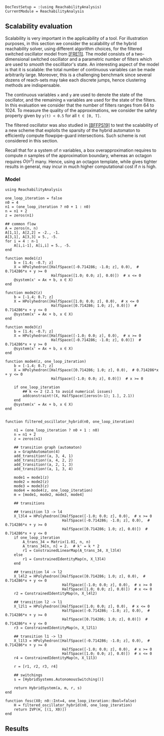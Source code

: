 ```@meta
DocTestSetup = :(using ReachabilityAnalysis)
CurrentModule = ReachabilityAnalysis
```

## Scalability evaluation

Scalability is very important in the applicability of a tool. For illustration
purposes, in this section we consider the scalability of the hybrid reachability
solver, using different algorithm choices, for the filtered switched oscillator
model from [[FRE11]](@ref). The model consists of a two-dimensional switched oscillator
and a parametric number of filters which are used to *smooth* the oscilllator's state.
An interesting aspect of the model is that it is scalable: the total number of continuous
variables can be made arbitrarily large. Moreover, this is a challenging benchmark
since several dozens of reach-sets may take each discrete jumps, hence clustering methods are indispensable.

The continuous variables ``x`` and ``y`` are used to denote the state of the oscillator,
and the remaining ``m`` variables are used for the state of the filters.
In this evaluation we consider that the number of filters ranges from 64 to 1024.
To measure the quality of the approximations, we consider the safety property given
by ``y(t) < 0.5`` for all ``t ∈ [0, T]``.

The filtered oscillator was also studied in [[BFFPS19]](@ref) to test the scalability
of a new scheme that exploits the sparsity of the hybrid automaton to efficiently
compute flowpipe-guard intersections. Such scheme is not considered in this section.

Recall that for a system of $n$ variables, a box overapproximation requires to
compute $n$ samples of the approximation boundary, whereas an octagon requires
$O(n^2)$ many. Hence, using an octagon template, while gives tighter results
in general, may incur in much higher computational cost if $n$ is high.

### Model

```@example filtered_oscillator
using ReachabilityAnalysis

one_loop_iteration = false
n0 = 4
n1 = (one_loop_iteration ? n0 + 1 : n0)
n = n1 + 2
z = zeros(n1)

## common flow
A = zeros(n, n)
A[1,1], A[2,2] = -2., -1.
A[3,1], A[3,3] = 5., -5.
for i = 4 : n-1
    A[i,i-1], A[i,i] = 5., -5.
end

function mode1(z)
    b = [1.4; -0.7; z]
    X = HPolyhedron([HalfSpace([-0.714286; -1.0; z], 0.0),  # 0.714286*x + y >= 0
                     HalfSpace([1.0; 0.0; z], 0.0)])  # x <= 0
    @system(x' = Ax + b, x ∈ X)
end

function mode2(z)
    b = [-1.4; 0.7; z]
    X = HPolyhedron([HalfSpace([1.0; 0.0; z], 0.0),  # x <= 0
                     HalfSpace([0.714286; 1.0; z], 0.0)])  # 0.714286*x + y <= 0
    @system(x' = Ax + b, x ∈ X)
end

function mode3(z)
    b = [1.4; -0.7; z]
    X = HPolyhedron([HalfSpace([-1.0; 0.0; z], 0.0),  # x >= 0
                     HalfSpace([-0.714286; -1.0; z], 0.0)])  # 0.714286*x + y >= 0
    @system(x' = Ax + b, x ∈ X)
end

function mode4(z, one_loop_iteration)
    b = [-1.4; 0.7; z]
    X = HPolyhedron([HalfSpace([0.714286; 1.0; z], 0.0),  # 0.714286*x + y <= 0
                     HalfSpace([-1.0; 0.0; z], 0.0)])  # x >= 0

    if one_loop_iteration
        ## k <= 2 (2.1 to avoid numerical issues)
        addconstraint!(X, HalfSpace([zeros(n-1); 1.], 2.1))
    end
    @system(x' = Ax + b, x ∈ X)
end


function filtered_oscillator_hybrid(n0, one_loop_iteration)

    n1 = (one_loop_iteration ? n0 + 1 : n0)
    n = n1 + 2
    z = zeros(n1)

    ## transition graph (automaton)
    a = GraphAutomaton(4)
    add_transition!(a, 3, 4, 1)
    add_transition!(a, 4, 2, 2)
    add_transition!(a, 2, 1, 3)
    add_transition!(a, 1, 3, 4)

    mode1 = mode1(z)
    mode2 = mode2(z)
    mode3 = mode3(z)
    mode4 = mode4(z, one_loop_iteration)
    m = [mode1, mode2, mode3, mode4]

    ## transitions

    ## transition l3 -> l4
    X_l3l4 = HPolyhedron([HalfSpace([-1.0; 0.0; z], 0.0),  # x >= 0
                          HalfSpace([-0.714286; -1.0; z], 0.0),  # 0.714286*x + y >= 0
                          HalfSpace([0.714286; 1.0; z], 0.0)])  # 0.714286*x + y <= 0
    if one_loop_iteration
        A_trans_34 = Matrix(1.0I, n, n)
        A_trans_34[n, n] = 2.  # k' = k * 2
        r1 = ConstrainedLinearMap(A_trans_34, X_l3l4)
    else
        r1 = ConstrainedIdentityMap(n, X_l3l4)
    end

    ## transition l4 -> l2
    X_l4l2 = HPolyhedron([HalfSpace([0.714286; 1.0; z], 0.0),  # 0.714286*x + y <= 0
                          HalfSpace([-1.0; 0.0; z], 0.0),  # x >= 0
                          HalfSpace([1.0; 0.0; z], 0.0)])  # x <= 0
    r2 = ConstrainedIdentityMap(n, X_l4l2)

    ## transition l2 -> l1
    X_l2l1 = HPolyhedron([HalfSpace([1.0; 0.0; z], 0.0),  # x <= 0
                          HalfSpace([-0.714286; -1.0; z], 0.0),  # 0.714286*x + y >= 0
                          HalfSpace([0.714286; 1.0; z], 0.0)])  # 0.714286*x + y <= 0
    r3 = ConstrainedIdentityMap(n, X_l2l1)

    ## transition l1 -> l3
    X_l1l3 = HPolyhedron([HalfSpace([-0.714286; -1.0; z], 0.0),  # 0.714286*x + y >= 0
                          HalfSpace([-1.0; 0.0; z], 0.0),  # x >= 0
                          HalfSpace([1.0; 0.0; z], 0.0)])  # x <= 0
    r4 = ConstrainedIdentityMap(n, X_l1l3)

    r = [r1, r2, r3, r4]

    ## switchings
    s = [HybridSystems.AutonomousSwitching()]

    return HybridSystem(a, m, r, s)
end

function fosc(X0; n0::Int=4, one_loop_iteration::Bool=false)
    H = filtered_oscillator_hybrid(n0, one_loop_iteration)
    return IVP(H, [(1, X0)])
end
```

## Results
